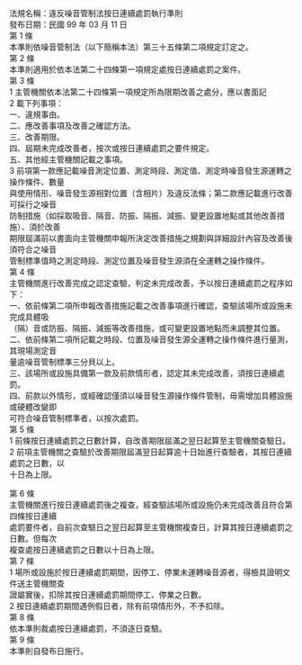 法規名稱：違反噪音管制法按日連續處罰執行準則  
發布日期：民國 99 年 03 月 11 日  
第 1 條  
本準則依噪音管制法（以下簡稱本法）第三十五條第二項規定訂定之。  
第 2 條  
本準則適用於依本法第二十四條第一項規定處按日連續處罰之案件。  
第 3 條  
1 主管機關依本法第二十四條第一項規定所為限期改善之處分，應以書面記  
2 載下列事項：  
一、違規事由。  
二、應改善事項及改善之確認方法。  
三、改善期限。  
四、屆期未完成改善者，按次或按日連續處罰之要件規定。  
五、其他經主管機關記載之事項。  
3 前項第一款應記載噪音測定位置、測定時段、測定值、測定時噪音發生源運轉之操作條件、數量  
與使用情形、噪音發生源相對位置（含相片）及違反法條；第二款應記載進行改善可採行之噪音  
防制措施（如採取吸音、隔音、防振、隔振、減振、變更設置地點或其他改善措施）、須於改善  
期限屆滿前以書面向主管機關申報所決定改善措施之規劃與詳細設計內容及改善後須符合之噪音  
管制標準值時之測定時段、測定位置及噪音發生源須在全運轉之操作條件。  
第 4 條  
主管機關進行改善完成之認定查驗，判定未完成改善，予以按日連續處罰之程序如下：  
一、依前條第二項所申報改善措施記載之改善事項進行確認，查驗該場所或設施未完成具體吸  
（隔）音或防振、隔振、減振等改善措施，或可變更設置地點而未調整其位置。  
二、依前條第二項所記載之時段、位置及噪音發生源全運轉之操作條件進行量測，其現場測定音  
量逾噪音管制標準三分貝以上。  
三、該場所或設施具備第一款及前款情形者，認定其未完成改善，須按日連續處罰。  
四、前款以外情形，或經確認僅須以噪音發生源操作條件管制，毋需增加具體設施或硬體改變即  
可符合噪音管制標準者，以按次處罰。  
第 5 條  
1 前條按日連續處罰之日數計算，自改善期限屆滿之翌日起算至主管機關查驗日。  
2 前項主管機關之查驗於改善期限屆滿翌日起算逾十日始進行查驗者，其按日連續處罰之日數，以  
十日為上限。  


第 6 條  
主管機關進行按日連續處罰後之複查，經查驗該場所或設施仍未完成改善且符合第四條按日連續  
處罰要件者，自前次查驗日之翌日起算至主管機關複查日，計算其按日連續處罰之日數。但每次  
複查處按日連續處罰之日數以十日為上限。  
第 7 條  
1 場所或設施於按日連續處罰期間，因停工、停業未運轉噪音源者，得檢具證明文件送主管機關查  
證屬實後，扣除其按日連續處罰期間停工、停業之日數。  
2 按日連續處罰期間遇例假日者，除有前項情形外，不予扣除。  
第 8 條  
依本準則裁處按日連續處罰，不須逐日查驗。  
第 9 條  
本準則自發布日施行。  


